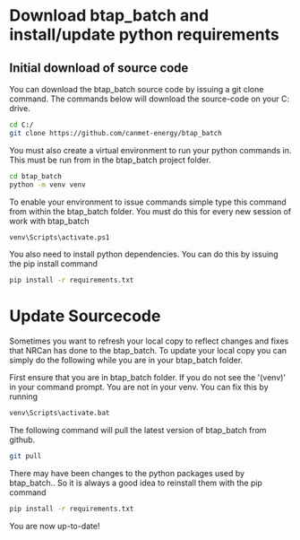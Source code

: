 # Download btap_batch and install/update python requirements

## Initial download of source code
You can download the btap_batch source code by issuing a git clone command.  The commands below will download the source-code on your C: drive. 
```bash
cd C:/
git clone https://github.com/canmet-energy/btap_batch
```

You must also create a virtual environment to run your python commands in. This must be run from in the btap_batch project folder. 
```bash
cd btap_batch
python -m venv venv
```

To enable your environment to issue commands simple type this command from within the btap_batch folder. You must do this for every new session of work with btap_batch
```bash
venv\Scripts\activate.ps1
```

You also need to install python dependencies. You can do this by issuing the pip install command
```bash
pip install -r requirements.txt
```

# Update Sourcecode
Sometimes you want to refresh your local copy to reflect changes and fixes that NRCan has done to the btap_batch. To update your local copy you can simply do the following while you are in your btap_batch folder.

First ensure that you are in btap_batch folder. If you do not see the '(venv)' in your command prompt. You are not in your venv. You can fix this by running 

```bash
venv\Scripts\activate.bat
```
The following command will pull the latest version of btap_batch from github.
```bash
git pull
```
There may have been changes to the python packages used by btap_batch.. So it is always a good idea to reinstall them with the pip command
```bash
pip install -r requirements.txt
```
You are now up-to-date!

